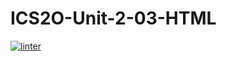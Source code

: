 # ICS2O-Unit-2-03-HTML
[![linter](https://github.com/bret-padlan/ICS2O-Unit-2-03-HTML/workflows/linter/badge.svg)](https://github.com/marketplace/actions/super-linter)
